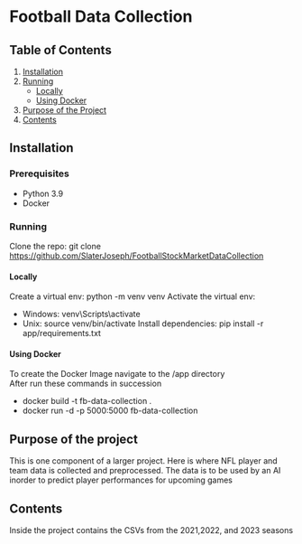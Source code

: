 # Football Data Collection

## Table of Contents

1. [Installation](#installation)
2. [Running](#running)
    - [Locally](#locally)
    - [Using Docker](#using-docker)
3. [Purpose of the Project](#purpose-of-the-project)
4. [Contents](#contents)



## Installation
### Prerequisites
- Python 3.9
- Docker

### Running
Clone the repo: git clone https://github.com/SlaterJoseph/FootballStockMarketDataCollection

#### Locally
Create a virtual env: python -m venv venv
Activate the virtual env: 
- Windows: venv\Scripts\activate
- Unix: source venv/bin/activate
Install dependencies: pip install -r app/requirements.txt

#### Using Docker
To create the Docker Image navigate to the /app directory  
After run these commands in succession
- docker build -t fb-data-collection .
- docker run -d -p 5000:5000 fb-data-collection

## Purpose of the project
This is one component of a larger project. 
Here is where NFL player and team data is collected and preprocessed.
The data is to be used by an AI inorder to predict player performances for upcoming games

## Contents
Inside the project contains the CSVs from the 2021,2022, and 2023 seasons
